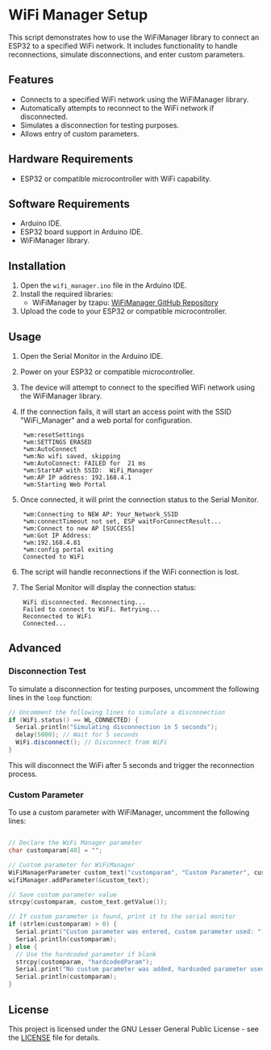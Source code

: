 # WiFi Manager Setup

This script demonstrates how to use the WiFiManager library to connect an ESP32 to a specified WiFi network. It includes functionality to handle reconnections, simulate disconnections, and enter custom parameters.

## Features

- Connects to a specified WiFi network using the WiFiManager library.
- Automatically attempts to reconnect to the WiFi network if disconnected.
- Simulates a disconnection for testing purposes.
- Allows entry of custom parameters.

## Hardware Requirements

- ESP32 or compatible microcontroller with WiFi capability.

## Software Requirements

- Arduino IDE.
- ESP32 board support in Arduino IDE.
- WiFiManager library.

## Installation

1. Open the `wifi_manager.ino` file in the Arduino IDE.
2. Install the required libraries:
   - WiFiManager by tzapu: [WiFiManager GitHub Repository](https://github.com/tzapu/WiFiManager)
3. Upload the code to your ESP32 or compatible microcontroller.

## Usage

1. Open the Serial Monitor in the Arduino IDE.

2. Power on your ESP32 or compatible microcontroller.

3. The device will attempt to connect to the specified WiFi network using the WiFiManager library.

4. If the connection fails, it will start an access point with the SSID "WiFi_Manager" and a web portal for configuration.

```
    *wm:resetSettings 
    *wm:SETTINGS ERASED 
    *wm:AutoConnect 
    *wm:No wifi saved, skipping 
    *wm:AutoConnect: FAILED for  21 ms
    *wm:StartAP with SSID:  WiFi_Manager
    *wm:AP IP address: 192.168.4.1
    *wm:Starting Web Portal 
```
5. Once connected, it will print the connection status to the Serial Monitor.

```
    *wm:Connecting to NEW AP: Your_Network_SSID
    *wm:connectTimeout not set, ESP waitForConnectResult... 
    *wm:Connect to new AP [SUCCESS] 
    *wm:Got IP Address: 
    *wm:192.168.4.81 
    *wm:config portal exiting 
    Connected to WiFi
```

6. The script will handle reconnections if the WiFi connection is lost.

7. The Serial Monitor will display the connection status:

```
    WiFi disconnected. Reconnecting...
    Failed to connect to WiFi. Retrying...
    Reconnected to WiFi
    Connected...
```

## Advanced

### Disconnection Test

To simulate a disconnection for testing purposes, uncomment the following lines in the `loop` function:

```cpp
// Uncomment the following lines to simulate a disconnection
if (WiFi.status() == WL_CONNECTED) {
  Serial.println("Simulating disconnection in 5 seconds");
  delay(5000); // Wait for 5 seconds
  WiFi.disconnect(); // Disconnect from WiFi
}
```

This will disconnect the WiFi after 5 seconds and trigger the reconnection process.

### Custom Parameter

To use a custom parameter with WiFiManager, uncomment the following lines:

```cpp

// Declare the WiFi Manager parameter
char customparam[40] = "";

// Custom parameter for WiFiManager
WiFiManagerParameter custom_text("customparam", "Custom Parameter", customparam, 40);
wifiManager.addParameter(&custom_text);

// Save custom parameter value
strcpy(customparam, custom_text.getValue());

// If custom parameter is found, print it to the serial monitor
if (strlen(customparam) > 0) {
  Serial.print("Custom parameter was entered, custom parameter used: ");
  Serial.println(customparam);
} else {
  // Use the hardcoded parameter if blank
  strcpy(customparam, "hardcodedParam");
  Serial.print("No custom parameter was added, hardcoded parameter used: ");
  Serial.println(customparam);
}
```

## License

This project is licensed under the GNU Lesser General Public License - see the [LICENSE](LICENSE) file for details.
